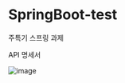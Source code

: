 # SpringBoot-test
주특기 스프링 과제

API 명세서

![image](https://github.com/ghdnjs18/SpringBoot-test/assets/70429434/9d20af83-6caa-437f-91b2-0e171d92c99d)

